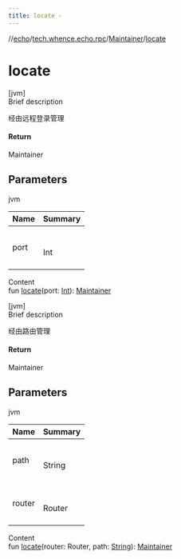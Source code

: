 ```yaml
---
title: locate -
---
```

//[echo](../../index.md)/[tech.whence.echo.rpc](../index.md)/[Maintainer](index.md)/[locate](locate.md)



# locate  
[jvm]  
Brief description  


经由远程登录管理



#### Return  


Maintainer



## Parameters  
  
jvm  
  
|  Name|  Summary| 
|---|---|
| port| <br><br>Int<br><br>
  
  
Content  
fun [locate](locate.md)(port: [Int](https://kotlinlang.org/api/latest/jvm/stdlib/kotlin/-int/index.html)): [Maintainer](index.md)  


[jvm]  
Brief description  


经由路由管理



#### Return  


Maintainer



## Parameters  
  
jvm  
  
|  Name|  Summary| 
|---|---|
| path| <br><br>String<br><br>
| router| <br><br>Router<br><br>
  
  
Content  
fun [locate](locate.md)(router: Router, path: [String](https://kotlinlang.org/api/latest/jvm/stdlib/kotlin/-string/index.html)): [Maintainer](index.md)  




